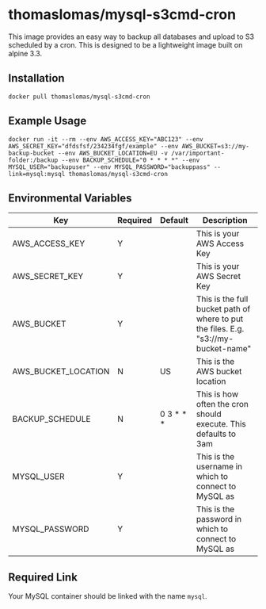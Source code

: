 # thomaslomas/mysql-s3cmd-cron

This image provides an easy way to backup all databases and upload to S3 scheduled by a cron. This is designed to be a lightweight image built on alpine 3.3.

## Installation

    docker pull thomaslomas/mysql-s3cmd-cron

## Example Usage

    docker run -it --rm --env AWS_ACCESS_KEY="ABC123" --env AWS_SECRET_KEY="dfdsfsf/234234fgf/example" --env AWS_BUCKET=s3://my-backup-bucket --env AWS_BUCKET_LOCATION=EU -v /var/important-folder:/backup --env BACKUP_SCHEDULE="0 * * * *" --env MYSQL_USER="backupuser" --env MYSQL_PASSWORD="backuppass" --link=mysql:mysql thomaslomas/mysql-s3cmd-cron

## Environmental Variables

| Key                 | Required | Default   | Description                                                                        |
|---------------------|----------|-----------|------------------------------------------------------------------------------------|
| AWS_ACCESS_KEY      | Y        |           | This is your AWS Access Key                                                        |
| AWS_SECRET_KEY      | Y        |           | This is your AWS Secret Key                                                        |
| AWS_BUCKET          | Y        |           | This is the full bucket path of where to put the files. E.g. "s3://my-bucket-name" |
| AWS_BUCKET_LOCATION | N        | US        | This is the AWS bucket location                                                    |
| BACKUP_SCHEDULE     | N        | 0 3 * * * | This is how often the cron should execute. This defaults to 3am                    |
| MYSQL_USER          | Y        |           | This is the username in which to connect to MySQL as                               |
| MYSQL_PASSWORD      | Y        |           | This is the password in which to connect to MySQL as                               |

## Required Link

Your MySQL container should be linked with the name `mysql`.
